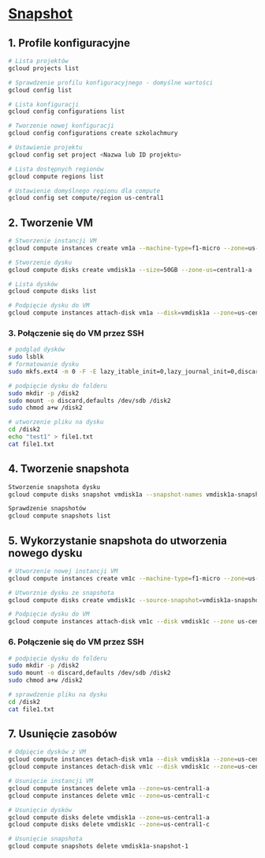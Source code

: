 # [Snapshot](https://szkolachmury.pl/google-cloud-platform-droga-architekta/tydzien-3-compute-engine/snapshots/)

## 1. Profile konfiguracyjne
```bash
# Lista projektów
gcloud projects list

# Sprawdzenie profilu konfiguracyjnego - domyślne wartości
gcloud config list

# Lista konfiguracji
gcloud config configurations list

# Tworzenie nowej konfiguracji
gcloud config configurations create szkolachmury

# Ustawienie projektu
gcloud config set project <Nazwa lub ID projektu>

# Lista dostępnych regionów
gcloud compute regions list

# Ustawienie domyślnego regionu dla compute
gcloud config set compute/region us-central1
```

## 2. Tworzenie VM
```bash
# Stworzenie instancji VM
gcloud compute instances create vm1a --machine-type=f1-micro --zone=us-central1-a

# Stworzenie dysku
gcloud compute disks create vmdisk1a --size=50GB --zone-us=central1-a

# Lista dysków
gcloud compute disks list

# Podpięcie dysku do VM
gcloud compute instances attach-disk vm1a --disk=vmdisk1a --zone=us-central1-a
```

### 3. Połączenie się do VM przez SSH
```bash
# podgląd dysków
sudo lsblk
# formatowanie dysku
sudo mkfs.ext4 -m 0 -F -E lazy_itable_init=0,lazy_journal_init=0,discard /dev/sdb

# podpięcie dysku do folderu
sudo mkdir -p /disk2
sudo mount -o discard,defaults /dev/sdb /disk2
sudo chmod a+w /disk2

# utworzenie pliku na dysku
cd /disk2
echo "test1" > file1.txt
cat file1.txt
```

## 4. Tworzenie snapshota

```bash
Stworzenie snapshota dysku
gcloud compute disks snapshot vmdisk1a --snapshot-names vmdisk1a-snapshot-1 --zone=us-central1-a

Sprawdzenie snapshotów
gcloud compute snapshots list
```

## 5. Wykorzystanie snapshota do utworzenia nowego dysku
```bash
# Utworzenie nowej instancji VM
gcloud compute instances create vm1c --machine-type=f1-micro --zone=us-central1-c

# Utworznie dysku ze snapshota
gcloud compute disks create vmdisk1c --source-snapshot=vmdisk1a-snapshot-1 --zone=us-central1-c

# Podpięcie dysku do VM
gcloud compute instances attach-disk vm1c --disk vmdisk1c --zone us-central1-c
```

### 6. Połączenie się do VM przez SSH
```bash
# podpięcie dysku do folderu
sudo mkdir -p /disk2
sudo mount -o discard,defaults /dev/sdb /disk2
sudo chmod a+w /disk2

# sprawdzenie pliku na dysku
cd /disk2
cat file1.txt
```

## 7. Usunięcie zasobów
```bash
# Odpięcie dysków z VM
gcloud compute instances detach-disk vm1a --disk vmdisk1a --zone=us-central1-a
gcloud compute instances detach-disk vm1c --disk vmdisk1c --zone=us-central1-c

# Usunięcie instancji VM
gcloud compute instances delete vm1a --zone=us-central1-a
gcloud compute instances delete vm1c --zone=us-central1-c

# Usunięcie dysków
gcloud compute disks delete vmdisk1a --zone=us-central1-a
gcloud compute disks delete vmdisk1c --zone=us-central1-c

# Usunięcie snapshota
gcloud compute snapshots delete vmdisk1a-snapshot-1
```